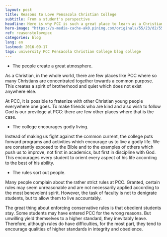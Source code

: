 ```yaml
---
layout: post
title: Reasons to Love Pensacola Christian College
subtitle: From a student's perspective
headline: Here is why PCC is such a great place to learn as a Christian student.
hero-image: "https://s-media-cache-ak0.pinimg.com/originals/55/23/d2/5523d2118b33809b80f1f12573e6ce04.jpg"
ref: reasonstolovepcc
categories: blog
lang: en
lastmod: 2016-09-17
tags: university PCC Pensacola Christian College blog college
---
```

<ul><li>The people create a great atmosphere.</li></ul>
As a Christian, in the whole world, there are few places like PCC where so many Christians are concentrated together towards a common purpose. This creates a spirit of brotherhood and quiet which does not exist anywhere else.

At PCC, it is possible to fratenize with other Christian young people everywhere one goes. To make friends who are kind and also wish to follow God is our previlege at PCC: there are few other places where that is the case.
<ul><li>The college encourages godly living.</li></ul>
Instead of making us fight against the common current, the college puts forward programs and activities which encourage us to live a godly life. We are constantly exposed to the Bible and to the examples of others which push us to improve, not first in academics, but first in discipline with God. This encourages every student to orient every aspect of his life according to the best of his ability.
<ul><li>The rules sort out people.</li></ul>
Many people complain about the rather strict rules at PCC. Granted, certain rules may seem unreasonable and are not necessarily applied according to the most benevolent spirit. However, the task of faculty is not to denigrate students, but to allow them to live accountably.

The great thing about enforcing conservative rules is that obedient students stay. Some students may have entered PCC for the wrong reasons. But unwilling yield themselves to a higher standard, they inevitably leave. Therefore, although rules do have difficulties, for the most part, they tend to encourage qualities of higher standards in integrity and obedience.
